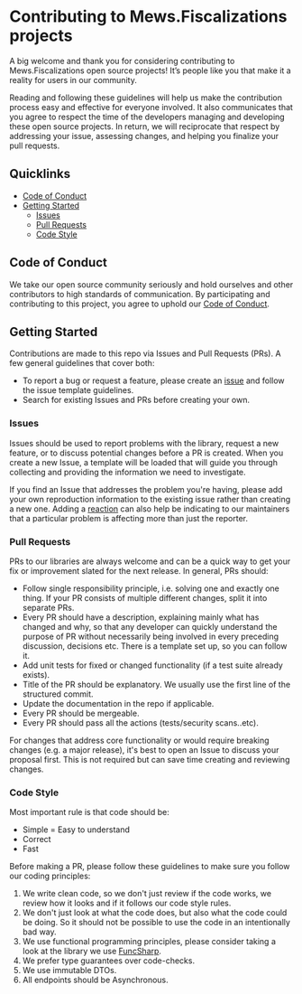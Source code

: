 # Contributing to Mews.Fiscalizations projects

A big welcome and thank you for considering contributing to Mews.Fiscalizations open source projects! It’s people like you that make it a reality for users in our community.

Reading and following these guidelines will help us make the contribution process easy and effective for everyone involved. It also communicates that you agree to respect the time of the developers managing and developing these open source projects. In return, we will reciprocate that respect by addressing your issue, assessing changes, and helping you finalize your pull requests.

## Quicklinks

* [Code of Conduct](#code-of-conduct)
* [Getting Started](#getting-started)
    * [Issues](#issues)
    * [Pull Requests](#pull-requests)
    * [Code Style](#code-style)

## Code of Conduct

We take our open source community seriously and hold ourselves and other contributors to high standards of communication. By participating and contributing to this project, you agree to uphold our [Code of Conduct](https://github.com/MewsSystems/fiscalizations/blob/master/CODE_OF_CONDUCT.md).

## Getting Started

Contributions are made to this repo via Issues and Pull Requests (PRs). A few general guidelines that cover both:

- To report a bug or request a feature, please create an [issue](https://github.com/MewsSystems/fiscalizations/issues/new/choose) and follow the issue template guidelines.
- Search for existing Issues and PRs before creating your own.

### Issues

Issues should be used to report problems with the library, request a new feature, or to discuss potential changes before a PR is created. When you create a new Issue, a template will be loaded that will guide you through collecting and providing the information we need to investigate.

If you find an Issue that addresses the problem you're having, please add your own reproduction information to the existing issue rather than creating a new one. Adding a [reaction](https://github.blog/2016-03-10-add-reactions-to-pull-requests-issues-and-comments/) can also help be indicating to our maintainers that a particular problem is affecting more than just the reporter.

### Pull Requests

PRs to our libraries are always welcome and can be a quick way to get your fix or improvement slated for the next release. In general, PRs should:

- Follow single responsibility principle, i.e. solving one and exactly one thing. If your PR consists of multiple different changes, split it into separate PRs.
- Every PR should have a description, explaining mainly what has changed and why, so that any developer can quickly understand the purpose of PR without necessarily being involved in every preceding discussion, decisions etc. There is a template set up, so you can follow it.
- Add unit tests for fixed or changed functionality (if a test suite already exists).
- Title of the PR should be explanatory. We usually use the first line of the structured commit.
- Update the documentation in the repo if applicable.
- Every PR should be mergeable.
- Every PR should pass all the actions (tests/security scans..etc).

For changes that address core functionality or would require breaking changes (e.g. a major release), it's best to open an Issue to discuss your proposal first. This is not required but can save time creating and reviewing changes.

### Code Style

Most important rule is that code should be:
- Simple = Easy to understand
- Correct
- Fast

Before making a PR, please follow these guidelines to make sure you follow our coding principles:

1. We write clean code, so we don't just review if the code works, we review how it looks and if it follows our code style rules.
2. We don't just look at what the code does, but also what the code could be doing. So it should not be possible to use the code in an intentionally bad way.
3. We use functional programming principles, please consider taking a look at the library we use [FuncSharp](https://github.com/siroky/FuncSharp).
4. We prefer type guarantees over code-checks.
5. We use immutable DTOs.
6. All endpoints should be Asynchronous.
